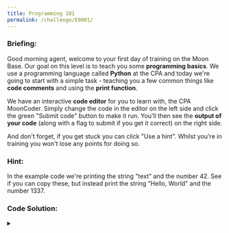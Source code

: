 ```yaml
---
title: Programming 101
permalink: /challenge/E0001/
---
```



### Briefing: 
Good morning agent, welcome to your first day of training on the Moon Base. Our goal on this level is to teach you some **programming basics**. We use a programming language called **Python** at the CPA and today we're going to start with a simple task - teaching you a few common things like **code comments** and using the **print function**.

We have an interactive **code editor** for you to learn with, the CPA MoonCoder. Simply change the code in the editor on the left side and click the green "Submit code" button to make it run. You'll then see the **output of your code** (along with a flag to submit if you get it correct) on the right side.

And don't forget, if you get stuck you can click "Use a hint". Whilst you're in training you won't lose any points for doing so.

### Hint: 
In the example code we're printing the string "text" and the number 42. See if you can copy these, but instead print the string "Hello, World" and the number 1337.

### Code Solution:
<div markdown="1" class="has-spoiler"><span class="spoiler-span"><details>
 <summary></summary>

```py
# CHALLENGE 1: First print out the text: Hello, World
print("Hello, World")

# CHALLENGE 2: Next print out the numbers: 1337
print(1337)
```
</details></span></div>
